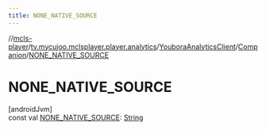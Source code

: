 ```yaml
---
title: NONE_NATIVE_SOURCE
---
```

//[mcls-player](../../../../index.html)/[tv.mycujoo.mclsplayer.player.analytics](../../index.html)/[YouboraAnalyticsClient](../index.html)/[Companion](index.html)/[NONE_NATIVE_SOURCE](-n-o-n-e_-n-a-t-i-v-e_-s-o-u-r-c-e.html)



# NONE_NATIVE_SOURCE



[androidJvm]\
const val [NONE_NATIVE_SOURCE](-n-o-n-e_-n-a-t-i-v-e_-s-o-u-r-c-e.html): [String](https://kotlinlang.org/api/latest/jvm/stdlib/kotlin/-string/index.html)




